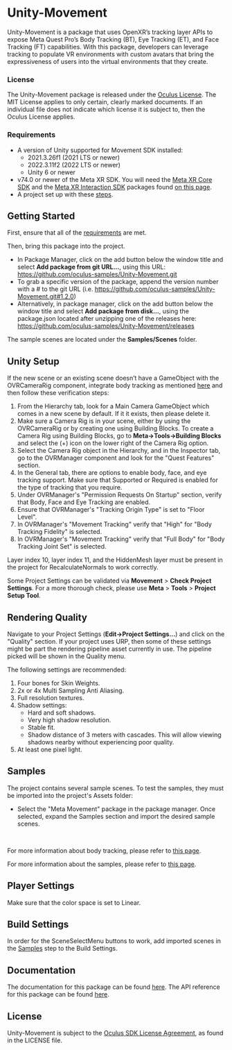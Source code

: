 # Unity-Movement
Unity-Movement is a package that uses OpenXR’s tracking layer APIs to expose Meta Quest Pro’s Body Tracking (BT), Eye Tracking (ET), and Face Tracking (FT) capabilities. With this package, developers can leverage tracking to populate VR environments with custom avatars that bring the expressiveness of users into the virtual environments that they create.

### License
The Unity-Movement package is released under the [Oculus License](https://github.com/oculus-samples/Unity-Movement/blob/main/LICENSE.md). The MIT License applies to only certain, clearly marked documents. If an individual file does not indicate which license it is subject to, then the Oculus License applies.

### Requirements
- A version of Unity supported for Movement SDK installed:
  - 2021.3.26f1 (2021 LTS or newer)
  - 2022.3.11f2 (2022 LTS or newer)
  - Unity 6 or newer
- v74.0 or newer of the Meta XR SDK. You will need the [Meta XR Core SDK](https://assetstore.unity.com/packages/tools/integration/meta-xr-core-sdk-269169) and the [Meta XR Interaction SDK](https://assetstore.unity.com/packages/tools/integration/meta-xr-interaction-sdk-265014) packages found [on this page](https://assetstore.unity.com/publishers/25353).
- A project set up with these [steps](https://developers.meta.com/horizon/documentation/unity/move-unity-getting-started#unity-project-setup).


## Getting Started
First, ensure that all of the [requirements](#requirements) are met.

Then, bring this package into the project.
- In Package Manager, click on the add button below the window title and select **Add package from git URL…**, using this URL: https://github.com/oculus-samples/Unity-Movement.git
- To grab a specific version of the package, append the version number with a # to the git URL (i.e. https://github.com/oculus-samples/Unity-Movement.git#1.2.0)
- Alternatively, in package manager, click on the add button below the window title and select **Add package from disk...**, using the package.json located after unzipping one of the releases here: https://github.com/oculus-samples/Unity-Movement/releases

The sample scenes are located under the **Samples/Scenes** folder.

## Unity Setup

If the new scene or an existing scene doesn’t have a GameObject with the OVRCameraRig component, integrate body tracking as mentioned [here](https://developers.meta.com/horizon/documentation/unity/move-body-tracking/#integrate-body-tracking) and then follow these verification steps:
1. From the Hierarchy tab, look for a Main Camera GameObject which comes in a new scene by default. If it it exists, then please delete it.
2. Make sure a Camera Rig is in your scene, either by using the OVRCameraRig or by creating one using Building Blocks. To create a Camera Rig using Building Blocks, go to **Meta->Tools->Building Blocks** and select the (+) icon on the lower right of the Camera Rig option.
3. Select the Camera Rig object in the Hierarchy, and in the Inspector tab, go to the OVRManager component and look for the "Quest Features" section.
4. In the General tab, there are options to enable body, face, and eye tracking support. Make sure that Supported or Required is enabled for the type of tracking that you require.
5. Under OVRManager's "Permission Requests On Startup" section, verify that Body, Face and Eye Tracking are enabled.
6. Ensure that OVRManager's "Tracking Origin Type" is set to "Floor Level".
7. In OVRManager's "Movement Tracking" verify that "High" for "Body Tracking Fidelity" is selected.
8. In OVRManager's "Movement Tracking" verify that "Full Body" for "Body Tracking Joint Set" is selected.

Layer index 10, layer index 11, and the HiddenMesh layer must be present in the project for RecalculateNormals to work correctly.

Some Project Settings can be validated via **Movement** > **Check Project Settings**. For a more thorough check, please use **Meta** > **Tools** > **Project Setup Tool**.

## Rendering Quality
Navigate to your Project Settings (**Edit->Project Settings...**) and click on
the "Quality" section. If your project uses URP,
then some of these settings might be part the rendering pipeline asset currently
in use. The pipeline picked will be shown in the Quality menu.

The following settings are recommended:
1. Four bones for Skin Weights.
2. 2x or 4x Multi Sampling Anti Aliasing.
3. Full resolution textures.
4. Shadow settings:
    - Hard and soft shadows.
    - Very high shadow resolution.
    - Stable fit.
    - Shadow distance of 3 meters with cascades. This will allow viewing shadows
nearby without experiencing poor quality.
5. At least one pixel light.

## Samples

The project contains several sample scenes. To test the samples, they must be imported into the project's Assets folder:
- Select the "Meta Movement" package in the package manager. Once selected, expand the Samples section and import the desired sample scenes.
<br>


For more information about body tracking, please refer to [this page](https://developers.meta.com/horizon/documentation/unity/move-body-tracking/).

For more information about the samples, please refer to [this page](https://developers.meta.com/horizon/documentation/unity/body-tracking-samples).

## Player Settings

Make sure that the color space is set to Linear.

## Build Settings

In order for the SceneSelectMenu buttons to work, add imported scenes in the [Samples](#samples) step to the Build Settings.

## Documentation
The documentation for this package can be found [here](https://developers.meta.com/horizon/documentation/unity/move-overview/).
The API reference for this package can be found [here](https://oculus-samples.github.io/Unity-Movement/).

## License
Unity-Movement is subject to the [Oculus SDK License Agreement](https://developers.meta.com/horizon/licenses/oculussdk/), as found in the LICENSE file.

